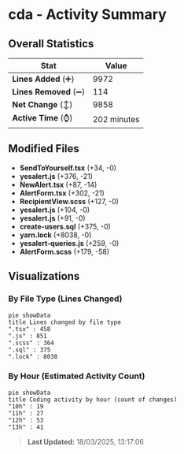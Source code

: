 # cda - Activity Summary 

## Overall Statistics

| Stat                   | Value                                                             |
| ---------------------- | ----------------------------------------------------------------- |
| **Lines Added** (➕)   | 9972                                          |
| **Lines Removed** (➖) | 114                                        |
| **Net Change** (↕)    | 9858                |
| **Active Time** (⌚)   | 202 minutes |


## Modified Files
- **SendToYourself.tsx** (+34, -0)
- **yesalert.js** (+376, -21)
- **NewAlert.tsx** (+87, -14)
- **AlertForm.tsx** (+302, -21)
- **RecipientView.scss** (+127, -0)
- **yesalert.js** (+104, -0)
- **yesalert.js** (+91, -0)
- **create-users.sql** (+375, -0)
- **yarn.lock** (+8038, -0)
- **yesalert-queries.js** (+259, -0)
- **AlertForm.scss** (+179, -58)

## Visualizations

### By File Type (Lines Changed)

```mermaid
pie showData
title Lines changed by file type
".tsx" : 458
".js" : 851
".scss" : 364
".sql" : 375
".lock" : 8038
```

### By Hour (Estimated Activity Count)

```mermaid
pie showData
title Coding activity by hour (count of changes)
"10h" : 19
"11h" : 27
"12h" : 53
"13h" : 41
```


> **Last Updated:** 18/03/2025, 13:17:06